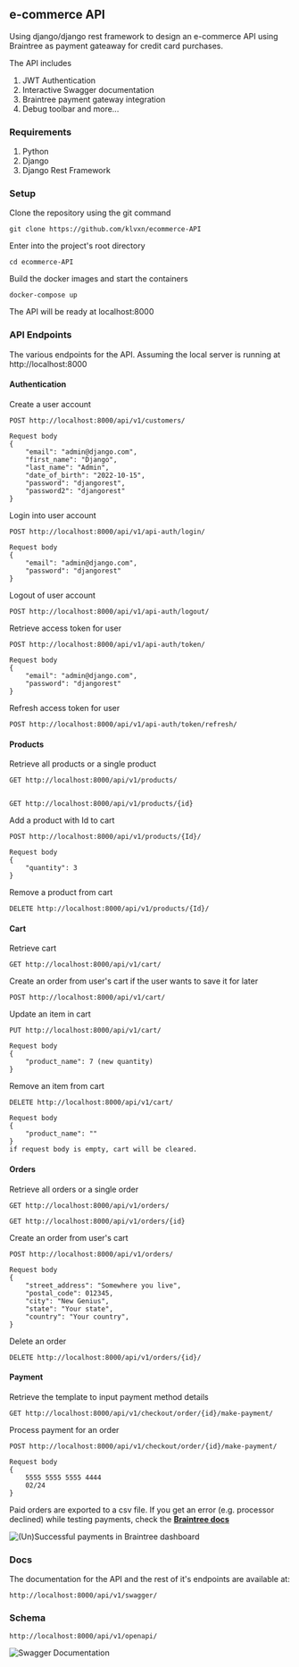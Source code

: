 ## e-commerce API
Using django/django rest framework to design an e-commerce API using Braintree as payment gateaway for credit card purchases.

The API includes 
1. JWT Authentication 
2. Interactive Swagger documentation
3. Braintree payment gateway integration
4. Debug toolbar and more...


### Requirements
1. Python
2. Django
3. Django Rest Framework


### Setup
Clone the repository using the git command
```
git clone https://github.com/klvxn/ecommerce-API
```

Enter into the project's root directory
```
cd ecommerce-API
```

Build the docker images and start the containers
```
docker-compose up
```
The API will be ready at localhost:8000


### API Endpoints 
The various endpoints for the API.
Assuming the local server is running at http://localhost:8000


#### Authentication
Create a user account
```
POST http://localhost:8000/api/v1/customers/

Request body
{
    "email": "admin@django.com",
    "first_name": "Django",
    "last_name": "Admin",
    "date_of_birth": "2022-10-15",
    "password": "djangorest",
    "password2": "djangorest"
}
```

Login into user account
```
POST http://localhost:8000/api/v1/api-auth/login/

Request body 
{
    "email": "admin@django.com",
    "password": "djangorest"
}
```

Logout of user account
```
POST http://localhost:8000/api/v1/api-auth/logout/
```

Retrieve access token for user
```
POST http://localhost:8000/api/v1/api-auth/token/

Request body 
{
    "email": "admin@django.com",
    "password": "djangorest"
}
```

Refresh access token for user
```
POST http://localhost:8000/api/v1/api-auth/token/refresh/
```

#### Products 
Retrieve all products or a single product
```
GET http://localhost:8000/api/v1/products/


GET http://localhost:8000/api/v1/products/{id}
```

Add a product with Id to cart
```
POST http://localhost:8000/api/v1/products/{Id}/

Request body
{
    "quantity": 3
}
```

Remove a product from cart 
```
DELETE http://localhost:8000/api/v1/products/{Id}/
```


#### Cart 
Retrieve cart
```
GET http://localhost:8000/api/v1/cart/
```

Create an order from user's cart if the user wants to save it for later
```
POST http://localhost:8000/api/v1/cart/
```

Update an item in cart
```
PUT http://localhost:8000/api/v1/cart/

Request body 
{
    "product_name": 7 (new quantity)
}
```

Remove an item from cart
```
DELETE http://localhost:8000/api/v1/cart/

Request body 
{
    "product_name": ""
}
if request body is empty, cart will be cleared.
```


#### Orders 
Retrieve all orders or a single order
```
GET http://localhost:8000/api/v1/orders/

GET http://localhost:8000/api/v1/orders/{id}
```

Create an order from user's cart
```
POST http://localhost:8000/api/v1/orders/

Request body
{
    "street_address": "Somewhere you live",
    "postal_code": 012345,
    "city": "New Genius",
    "state": "Your state",
    "country": "Your country",
}
```

Delete an order
```
DELETE http://localhost:8000/api/v1/orders/{id}/
```


#### Payment
Retrieve the template to input payment method details
```
GET http://localhost:8000/api/v1/checkout/order/{id}/make-payment/
```

Process payment for an order
```
POST http://localhost:8000/api/v1/checkout/order/{id}/make-payment/

Request body
{  
    5555 5555 5555 4444 
    02/24
}
```
Paid orders are exported to a csv file.
If you get an error (e.g. processor declined) while testing payments, check the **[Braintree docs](https://developer.paypal.com/braintree/docs/reference/general/testing/python)**

![(Un)Successful payments in Braintree dashboard](/assets/braintree_dashboard.jpg)

### Docs 
The documentation for the API and the rest of it's endpoints are available at:

```
http://localhost:8000/api/v1/swagger/
```
### Schema 

```
http://localhost:8000/api/v1/openapi/
```

![Swagger Documentation](/assets/swagger_docs.png)

